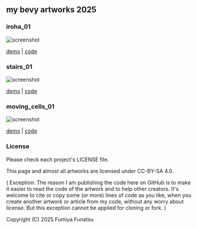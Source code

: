 ## my bevy artworks 2025

### iroha_01

![screenshot](https://funatsufumiya.github.io/iroha_01/screenshot.png)

[demo](https://funatsufumiya.github.io/iroha_01/) | [code](https://github.com/funatsufumiya/iroha_01)

### stairs_01

![screenshot](https://funatsufumiya.github.io/stairs_01/screenshot.png)

[demo](https://funatsufumiya.github.io/stairs_01/) | [code](https://github.com/funatsufumiya/stairs_01)

### moving_cells_01

![screenshot](https://funatsufumiya.github.io/moving_cells_01/screenshot.png)

[demo](https://funatsufumiya.github.io/moving_cells_01/) | [code](https://github.com/funatsufumiya/moving_cells_01)

### License

Please check each project's LICENSE file.

This page and almost all artworks are licensed under CC-BY-SA 4.0.

( Exception: The reason I am publishing the code here on GitHub is to make it easier to read the code of the artwork and to help other creators. It's welcome to cite or copy some (or more) lines of code as you like, when you create another artwork or article from my code, without any worry about license. But this exception cannot be applied for cloning or fork. )

Copyright (C) 2025 Fumiya Funatsu